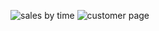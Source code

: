 ![sales by time](https://github.com/user-attachments/assets/f77aa722-15a3-4037-bbee-33c7a6ddc529)
![customer page](https://github.com/user-attachments/assets/f99ca19a-0919-4f4b-a738-ed93359db041)
